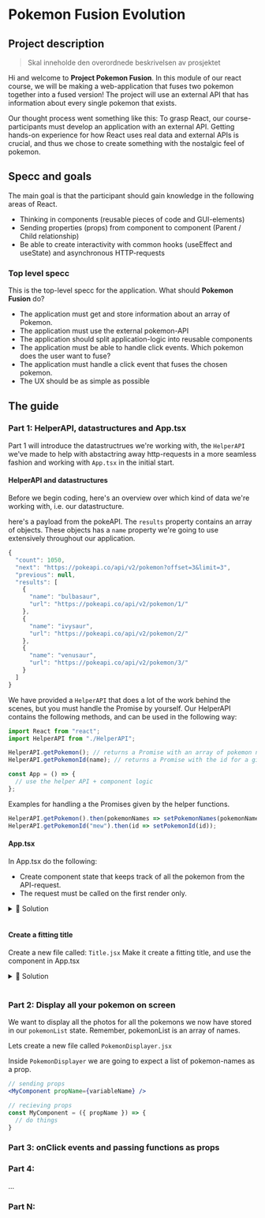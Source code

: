 # Pokemon Fusion Evolution


## Project description

> Skal inneholde den overordnede beskrivelsen av prosjektet

Hi and welcome to **Project Pokemon Fusion**. In this module of our react course, we will be making a web-application that fuses two pokemon together into a fused version! The project will use an external API that has information about every single pokemon that exists.

Our thought process went something like this: To grasp React, our course-participants must develop an application with an external API. Getting hands-on experience for how React uses real data and external APIs is crucial, and thus we chose to create something with the nostalgic feel of pokemon.


## Specc and goals

The main goal is that the participant should gain knowledge in the following areas of React.

* Thinking in components (reusable pieces of code and GUI-elements)
* Sending properties (props) from component to component (Parent / Child relationship)
* Be able to create interactivity with common hooks (useEffect and useState) and asynchronous HTTP-requests

### Top level specc

This is the top-level specc for the application. What should **Pokemon Fusion** do?

* The application must get and store information about an array of Pokemon.
* The application must use the external pokemon-API
* The application should split application-logic into reusable components
* The application must be able to handle click events. Which pokemon does the user want to fuse?
* The application must handle a click event that fuses the chosen pokemon.
* The UX should be as simple as possible


## The guide

### Part 1: HelperAPI, datastructures and App.tsx

Part 1 will introduce the datastructrues we're working with, the `HelperAPI` we've made to help with abstactring away http-requests in a more seamless fashion and working with `App.tsx` in the initial start. 

#### HelperAPI and datastructures

Before we begin coding, here's an overview over which kind of data we're working with, i.e. our datastructure.

here's a payload from the pokeAPI. The `results` property contains an array of objects. These objects has a `name` property we're going to use extensively throughout our application.

```js
{
  "count": 1050,
  "next": "https://pokeapi.co/api/v2/pokemon?offset=3&limit=3",
  "previous": null,
  "results": [
    {
      "name": "bulbasaur",
      "url": "https://pokeapi.co/api/v2/pokemon/1/"
    },
    {
      "name": "ivysaur",
      "url": "https://pokeapi.co/api/v2/pokemon/2/"
    },
    {
      "name": "venusaur",
      "url": "https://pokeapi.co/api/v2/pokemon/3/"
    }
  ]
}
```

We have provided a `HelperAPI` that does a lot of the work behind the scenes, but you must handle the Promise by yourself. Our HelperAPI contains the following methods, and can be used in the following way:


```jsx
import React from "react";
import HelperAPI from "./HelperAPI";

HelperAPI.getPokemon(); // returns a Promise with an array of pokemon names
HelperAPI.getPokemonId(name); // returns a Promise with the id for a given pokemon name

const App = () => {
  // use the helper API + component logic
};
```
Examples for handling a the Promises given by the helper functions.

```jsx
HelperAPI.getPokemon().then(pokemonNames => setPokemonNames(pokemonNames));
HelperAPI.getPokemonId("mew").then(id => setPokemonId(id));
```

#### **App.tsx**

In App.tsx do the following:
- Create component state that keeps track of all the pokemon from the API-request.
- The request must be called on the first render only.

<details><summary>🔑 Solution</summary>
<br>

```jsx
import React, { useState } from "react";
import HelperAPI from "./HelperAPI";

function App() {
  const [pokemonList, setPokemonList] = useState([]);

  useEffect(() => {
    HelperAPI.getPokemon().then((pokemon) => {
      setPokemonList(pokemon);
    });
  }, []);

  return (
    <div className="App">
      Example application
    </div>
  );
}

export default App;

```
</details>
<br />

#### **Create a fitting title**

Create a new file called: `Title.jsx`
Make it create a fitting title, and use the component in App.tsx

<details><summary>🔑 Solution</summary>
<br>

```jsx
// Title.jsx
import React from "react";

const Title = () => {
    return <h1 style={{ font: "Helvetica Neue", fontWeight: 150 }}>Pokemon Fusion</h1>
}

export default Title;
```

```jsx
// App.jsx
import React, { useState } from "react";
import HelperAPI from "./HelperAPI";

import Title from "./Title";

function App() {
  const [pokemonList, setPokemonList] = useState([]);

  useEffect(() => {
    HelperAPI.getPokemon().then((pokemon) => {
      setPokemonList(pokemon);
    });
  }, []);

  return (
    <div className="App">
      <Title />
    </div>
  );
}

export default App;
```
</details>
<br />



### Part 2: Display all your pokemon on screen

We want to display all the photos for all the pokemons we now have stored in our `pokemonList` state. Remember, pokemonList is an array of names.

Lets create a new file called `PokemonDisplayer.jsx`

Inside `PokemonDisplayer` we are going to expect a list of pokemon-names as a prop.

```jsx
// sending props
<MyComponent propName={variableName} />

// recieving props
const MyComponent = ({ propName }) => {
  // do things
}
```





### Part 3: onClick events and passing functions as props

### Part 4: <Insert Title>
...
### Part N: <Title N>

